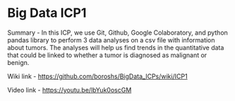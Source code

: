 # Big Data ICP1

Summary - In this ICP, we use Git, Github, Google Colaboratory, and python pandas library to perform 3 data analyses on a csv file with information about tumors. The analyses will help us find trends in the quantitative data that could be linked to whether a tumor is diagnosed as malignant or benign.

Wiki link - https://github.com/boroshs/BigData_ICPs/wiki/ICP1

Video link - https://youtu.be/lbYuk0oscGM
